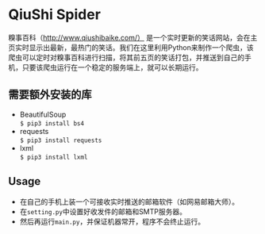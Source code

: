 # QiuShi Spider  
糗事百科（http://www.qiushibaike.com/）  是一个实时更新的笑话网站，会在主页实时显示出最新，最热门的笑话。我们在这里利用Python来制作一个爬虫，该爬虫可以定时对糗事百科进行扫描，将其前五页的笑话打包，并推送到自己的手机，只要该爬虫运行在一个稳定的服务端上，就可以长期运行。
 
## 需要额外安装的库  
* BeautifulSoup   
`$ pip3 install bs4`
* requests  
`$ pip3 install requests`
* lxml  
`$ pip3 install lxml`  
  
## Usage  
* 在自己的手机上装一个可接收实时推送的邮箱软件（如网易邮箱大师）。    
* 在`setting.py`中设置好收发件的邮箱和SMTP服务器。  
* 然后再运行`main.py`，并保证机器常开，程序不会终止运行。  
